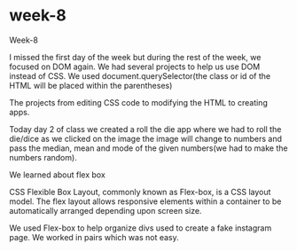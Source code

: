 # week-8
Week-8


I missed the first day of the week but during the rest of the week, we focused on DOM again. We had several projects to help us use DOM instead of CSS. We used document.querySelector(the class or id of the HTML will be placed within the parentheses)

The projects  from editing CSS code to modifying the HTML to creating apps. 

Today day 2 of class we created a roll the die app where we had to roll the die/dice as we clicked on the image the image will change to numbers and pass the median, mean and mode of the given numbers(we had to make the numbers random). 


We learned about flex box 

CSS Flexible Box Layout, commonly known as Flex-box, is a CSS  layout model.  The flex layout allows responsive elements within a container to be automatically arranged depending upon screen size. 

We used Flex-box to help organize divs used to create a fake instagram page. We worked in pairs which was not easy. 

